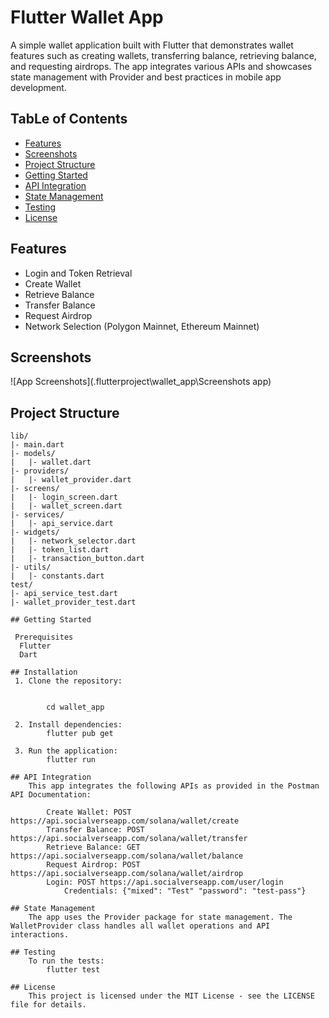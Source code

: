 # Flutter Wallet App

A simple wallet application built with Flutter that demonstrates wallet features such as creating wallets, transferring balance, retrieving balance, and requesting airdrops. The app integrates various APIs and showcases state management with Provider and best practices in mobile app development.

## TabLe of Contents

- [Features](#features)
- [Screenshots](#screenshots)
- [Project Structure](#project-structure)
- [Getting Started](#getting-started)
- [API Integration](#api-integration)
- [State Management](#state-management)
- [Testing](#testing)
- [License](#license)

## Features

- Login and Token Retrieval
- Create Wallet
- Retrieve Balance
- Transfer Balance
- Request Airdrop
- Network Selection (Polygon Mainnet, Ethereum Mainnet)

 
## Screenshots 

![App Screenshots](.flutterproject\wallet_app\Screenshots app)

## Project Structure

```plaintext
lib/
|- main.dart
|- models/
|   |- wallet.dart
|- providers/
|   |- wallet_provider.dart
|- screens/
|   |- login_screen.dart
|   |- wallet_screen.dart
|- services/
|   |- api_service.dart
|- widgets/
|   |- network_selector.dart
|   |- token_list.dart
|   |- transaction_button.dart
|- utils/
|   |- constants.dart
test/
|- api_service_test.dart
|- wallet_provider_test.dart

## Getting Started

 Prerequisites
  Flutter
  Dart

## Installation
 1. Clone the repository:
       
        
        cd wallet_app

 2. Install dependencies:
        flutter pub get

 3. Run the application:
        flutter run

## API Integration
    This app integrates the following APIs as provided in the Postman API Documentation:

        Create Wallet: POST https://api.socialverseapp.com/solana/wallet/create
        Transfer Balance: POST https://api.socialverseapp.com/solana/wallet/transfer
        Retrieve Balance: GET https://api.socialverseapp.com/solana/wallet/balance
        Request Airdrop: POST https://api.socialverseapp.com/solana/wallet/airdrop
        Login: POST https://api.socialverseapp.com/user/login
            Credentials: {"mixed": "Test" "password": "test-pass"}

## State Management
    The app uses the Provider package for state management. The WalletProvider class handles all wallet operations and API interactions.

## Testing
    To run the tests:
        flutter test

## License
    This project is licensed under the MIT License - see the LICENSE file for details.
